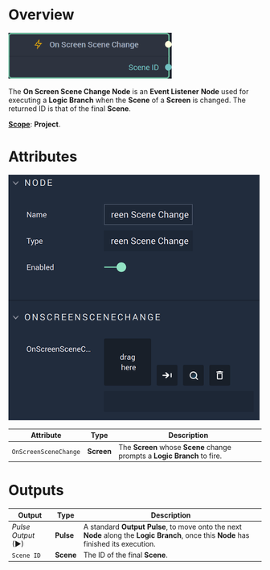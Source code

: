 # Overview

![The On Screen Scene Change Node.](../../../.gitbook/assets/onscreenscenechangenode20241.png)

The **On Screen Scene Change Node** is an **Event Listener** **Node** used for executing a **Logic Branch** when the **Scene** of a **Screen** is changed. The returned ID is that of the final **Scene**. 

[**Scope**](../../overview.md#scopes): **Project**.

# Attributes

![The On Screen Scene Change Node Attributes](../../../.gitbook/assets/onscreenscenechangeattributes.png)

|Attribute|Type|Description|
|---|---|---|
|`OnScreenSceneChange`|**Screen**|The **Screen** whose **Scene** change prompts a **Logic Branch** to fire.|

# Outputs

|Output|Type|Description|
|---|---|---|
|*Pulse Output* (►)|**Pulse**|A standard **Output Pulse**, to move onto the next **Node** along the **Logic Branch**, once this **Node** has finished its execution.|
|`Scene ID`|**Scene**|The ID of the final **Scene**. |



